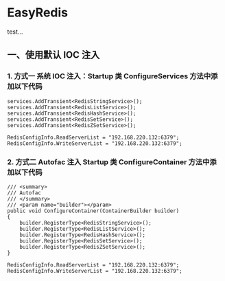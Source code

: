 # EasyRedis
test...
## 一、使用默认 IOC 注入

### 1. 方式一  系统 IOC 注入：Startup 类 ConfigureServices 方法中添加以下代码
````
services.AddTransient<RedisStringService>();
services.AddTransient<RedisListService>();
services.AddTransient<RedisHashService>();
services.AddTransient<RedisSetService>();
services.AddTransient<RedisZSetService>();

RedisConfigInfo.ReadServerList = "192.168.220.132:6379";
RedisConfigInfo.WriteServerList = "192.168.220.132:6379";
````

### 2. 方式二  Autofac 注入 Startup 类 ConfigureContainer 方法中添加以下代码

```
/// <summary>
/// Autofac
/// </summary>
/// <param name="builder"></param>
public void ConfigureContainer(ContainerBuilder builder)
{
    builder.RegisterType<RedisStringService>();
    builder.RegisterType<RedisListService>();
    builder.RegisterType<RedisHashService>();
    builder.RegisterType<RedisSetService>();
    builder.RegisterType<RedisZSetService>();
}

RedisConfigInfo.ReadServerList = "192.168.220.132:6379";
RedisConfigInfo.WriteServerList = "192.168.220.132:6379";
```

